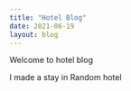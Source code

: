 ```yaml
---
title: "Hotel Blog"
date: 2021-06-19
layout: blog
---
```


Welcome to hotel blog

I made a stay in Random hotel
